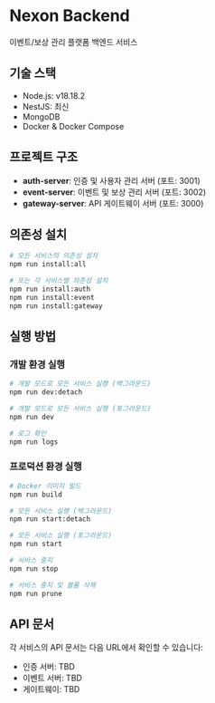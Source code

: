 # Nexon Backend

이벤트/보상 관리 플랫폼 백엔드 서비스

## 기술 스택

- Node.js: v18.18.2
- NestJS: 최신
- MongoDB
- Docker & Docker Compose

## 프로젝트 구조

- **auth-server**: 인증 및 사용자 관리 서버 (포트: 3001)
- **event-server**: 이벤트 및 보상 관리 서버 (포트: 3002)
- **gateway-server**: API 게이트웨이 서버 (포트: 3000)

## 의존성 설치

```bash
# 모든 서비스의 의존성 설치
npm run install:all

# 또는 각 서비스별 의존성 설치
npm run install:auth
npm run install:event
npm run install:gateway
```

## 실행 방법

### 개발 환경 실행

```bash
# 개발 모드로 모든 서비스 실행 (백그라운드)
npm run dev:detach

# 개발 모드로 모든 서비스 실행 (포그라운드)
npm run dev

# 로그 확인
npm run logs
```

### 프로덕션 환경 실행

```bash
# Docker 이미지 빌드
npm run build

# 모든 서비스 실행 (백그라운드)
npm run start:detach

# 모든 서비스 실행 (포그라운드)
npm run start

# 서비스 중지
npm run stop

# 서비스 중지 및 볼륨 삭제
npm run prune
```

## API 문서

각 서비스의 API 문서는 다음 URL에서 확인할 수 있습니다:

- 인증 서버: TBD
- 이벤트 서버: TBD
- 게이트웨이: TBD
